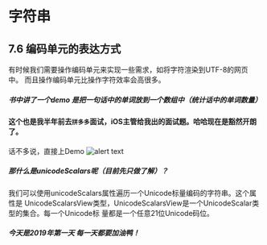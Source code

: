 # 字符串

## 7.6 编码单元的表达方式
有时候我们需要操作编码单元来实现一些需求，如将字符渲染到UTF-8的网页中。
而且操作编码单元比操作字符效率会高很多。
##### 书中讲了一个demo 是把一句话中的单词放到一个数组中（统计话中的单词数量）
#### 这个也是我半年前去```拼多多```面试，iOS主管给我出的面试题。哈哈现在是豁然开朗了。
话不多说，直接上Demo
![alert text](http://pjmrfxc1n.bkt.clouddn.com/1546345870450.jpg)

##### 那什么是unicodeScalars呢（目前先只做了解）？
我们可以使用unicodeScalars属性遍历一个Unicode标量编码的字符串。这个属性是 UnicodeScalarsView类型，UnicodeScalarsView是一个UnicodeScalar类型的集合。每一个Unicode标 量都是一个任意21位Unicode码位。

##### 今天是2019年第一天  每一天都要加油鸭！

